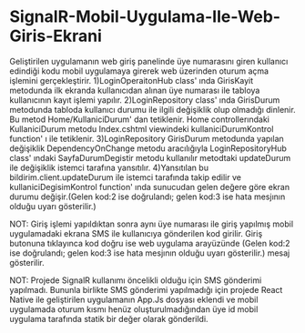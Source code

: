 # SignalR-Mobil-Uygulama-Ile-Web-Giris-Ekrani
Geliştirilen uygulamanın web giriş panelinde üye numarasını giren kullanıcı edindiği kodu mobil uygulamaya girerek web üzerinden oturum açma işlemini gerçekleştirir.
1)LoginOperaitonHub class' ında GirisKayit metodunda ilk ekranda kullanıcıdan alınan üye numarası ile tabloya kullanıcının kayıt işlemi yapılır.
2)LoginRepository class' ında GirisDurum metodunda tabloda kullanıcı durumu ile ilgili değişiklik olup olmadığı dinlenir. Bu metod Home/KullaniciDurum' dan tetiklenir. Home controllerındaki KullaniciDurum metodu Index.cshtml viewindeki kullaniciDurumKontrol function' ı ile tetiklenir.
3)LoginRepository GirisDurum metodunda yapılan değişiklik DependencyOnChange metodu aracılığıyla LoginRepositoryHub class' ındaki SayfaDurumDegistir metodu kullanılır metodtaki updateDurum ile değişiklik istemci tarafına yansıtılır.
4)Yansıtılan bu bildirim.client.updateDurum ile istemci tarafında takip edilir ve kullaniciDegisimKontrol function' ında sunucudan gelen değere göre ekran durumu değişir.(Gelen kod:2 ise doğrulandı; gelen kod:3 ise hata mesjının olduğu uyarı gösterilir.)

NOT: Giriş işlemi yapıldıktan sonra aynı üye numarası ile giriş yapılmış mobil uygulamadaki ekrana SMS ile kullanıcıya gönderilen kod girilir. Giriş butonuna tıklayınca kod doğru ise web uygulama arayüzünde (Gelen kod:2 ise doğrulandı; gelen kod:3 ise hata mesjının olduğu uyarı gösterilir.) mesaj gösterilir.

NOT: Projede SignalR kullanımı öncelikli olduğu için SMS gönderimi yapılmadı. Bununla birlikte SMS gönderimi yapılmadığı için projede React Native ile geliştirilen uygulamanın App.Js dosyası eklendi ve mobil uygulamada oturum kısmı henüz oluşturulmadığından üye id mobil uygulama tarafında statik bir değer olarak gönderildi.
